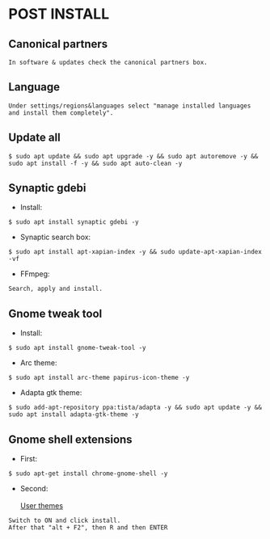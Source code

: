 # POST INSTALL

## Canonical partners
```
In software & updates check the canonical partners box.
```
## Language
```
Under settings/regions&languages select "manage installed languages and install them completely".
```
## Update all
```
$ sudo apt update && sudo apt upgrade -y && sudo apt autoremove -y && sudo apt install -f -y && sudo apt auto-clean -y
```
## Synaptic gdebi
* Install:
```
$ sudo apt install synaptic gdebi -y
```
* Synaptic search box:
```
$ sudo apt install apt-xapian-index -y && sudo update-apt-xapian-index -vf
```
* FFmpeg:
```
Search, apply and install.
```
## Gnome tweak tool
* Install:
```
$ sudo apt install gnome-tweak-tool -y
```
* Arc theme:
```
$ sudo apt install arc-theme papirus-icon-theme -y
```
* Adapta gtk theme:

```
$ sudo add-apt-repository ppa:tista/adapta -y && sudo apt update -y && sudo apt install adapta-gtk-theme -y
```
## Gnome shell extensions
* First:
```
$ sudo apt-get install chrome-gnome-shell -y
```
* Second:<br><br>
[User themes](https://extensions.gnome.org/extension/19/user-themes/)
```
Switch to ON and click install.
After that "alt + F2", then R and then ENTER
```